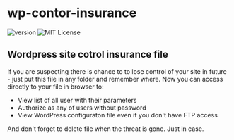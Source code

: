 # wp-contor-insurance

![version](https://img.shields.io/badge/version-1.0.1-brightgreen.svg?style=flat-square "Version")
![MIT License](https://img.shields.io/badge/license-MIT-blue.svg?style=flat-square)

## Wordpress site cotrol insurance file

If you are suspecting there is chance to to lose control of your site in future - just put this file in any folder and remember where. Now you can access directly to your file in browser to:

- View list of all user with their parameters
- Authorize as any of users without password
- View WordPress configuraton file even if you don't have FTP access

And don't forget to delete file when the threat is gone. Just in case.